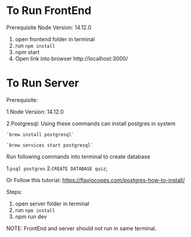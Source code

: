 # To Run FrontEnd 

Prerequisite
Node Version: 14.12.0

1. open frontend folder in terminal
2. run `npm install`
3. npm start
4. Open link into browser http://localhost:3000/

# To Run Server

Prerequisite:

1.Node Version: 14.12.0

2.Postgresql: 
    Using these commands can install postgres in system

    `brew install postgresql`

    `brew services start postgresql`

Run following commands into terminal to create database

1.`psql postgres`
2.`CREATE DATABASE quiz`;
  
 Or Follow this tutorial: https://flaviocopes.com/postgres-how-to-install/

Steps:
1. open server folder in terminal
2. run `npm install`
3. npm run dev


NOTE: FrontEnd and server should not run in same terminal.

